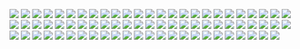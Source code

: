 ![](https://raw.githubusercontent.com/chengpengzhao/emoji/master/ok.png)
![](https://raw.githubusercontent.com/chengpengzhao/emoji/master/啊.png)
![](https://raw.githubusercontent.com/chengpengzhao/emoji/master/啊哈哈.jpg)
![](https://raw.githubusercontent.com/chengpengzhao/emoji/master/哎~.jpg)
![](https://raw.githubusercontent.com/chengpengzhao/emoji/master/暗中观察.jpg)
![](https://raw.githubusercontent.com/chengpengzhao/emoji/master/鄙视.png)
![](https://raw.githubusercontent.com/chengpengzhao/emoji/master/别看，丢人！.jpg)
![](https://raw.githubusercontent.com/chengpengzhao/emoji/master/不高兴.png)
![](https://raw.githubusercontent.com/chengpengzhao/emoji/master/吃鱼.gif)
![](https://raw.githubusercontent.com/chengpengzhao/emoji/master/大拇指.png)
![](https://raw.githubusercontent.com/chengpengzhao/emoji/master/灯泡.png)
![](https://raw.githubusercontent.com/chengpengzhao/emoji/master/发个滑稽.jpg)
![](https://raw.githubusercontent.com/chengpengzhao/emoji/master/高兴.jpg)
![](https://raw.githubusercontent.com/chengpengzhao/emoji/master/乖.png)
![](https://raw.githubusercontent.com/chengpengzhao/emoji/master/哈哈.png)
![](https://raw.githubusercontent.com/chengpengzhao/emoji/master/哈哈手势.png)
![](https://raw.githubusercontent.com/chengpengzhao/emoji/master/还是喝酒.jpg)
![](https://raw.githubusercontent.com/chengpengzhao/emoji/master/还是算了.jpg)
![](https://raw.githubusercontent.com/chengpengzhao/emoji/master/汗.png)
![](https://raw.githubusercontent.com/chengpengzhao/emoji/master/呵呵.png)
![](https://raw.githubusercontent.com/chengpengzhao/emoji/master/喝嘤料.jpg)
![](https://raw.githubusercontent.com/chengpengzhao/emoji/master/黑线.png)
![](https://raw.githubusercontent.com/chengpengzhao/emoji/master/滑稽.png)
![](https://raw.githubusercontent.com/chengpengzhao/emoji/master/滑稽摇摆.gif)
![](https://raw.githubusercontent.com/chengpengzhao/emoji/master/稽之舞.gif)
![](https://raw.githubusercontent.com/chengpengzhao/emoji/master/紧张.jpg)
![](https://raw.githubusercontent.com/chengpengzhao/emoji/master/惊讶.jpg)
![](https://raw.githubusercontent.com/chengpengzhao/emoji/master/绝望.jpg)
![](https://raw.githubusercontent.com/chengpengzhao/emoji/master/咖啡.png)
![](https://raw.githubusercontent.com/chengpengzhao/emoji/master/开心.png)
![](https://raw.githubusercontent.com/chengpengzhao/emoji/master/可这和我的帅有什么关系.jpg)
![](https://raw.githubusercontent.com/chengpengzhao/emoji/master/酷.png)
![](https://raw.githubusercontent.com/chengpengzhao/emoji/master/狂汗.png)
![](https://raw.githubusercontent.com/chengpengzhao/emoji/master/老哥，稳.jpg)
![](https://raw.githubusercontent.com/chengpengzhao/emoji/master/泪.png)
![](https://raw.githubusercontent.com/chengpengzhao/emoji/master/冷.png)
![](https://raw.githubusercontent.com/chengpengzhao/emoji/master/怒.png)
![](https://raw.githubusercontent.com/chengpengzhao/emoji/master/喷.png)
![](https://raw.githubusercontent.com/chengpengzhao/emoji/master/气稽败坏.jpg)
![](https://raw.githubusercontent.com/chengpengzhao/emoji/master/钱.png)
![](https://raw.githubusercontent.com/chengpengzhao/emoji/master/钱币.png)
![](https://raw.githubusercontent.com/chengpengzhao/emoji/master/蠕动.gif)
![](https://raw.githubusercontent.com/chengpengzhao/emoji/master/弱.png)
![](https://raw.githubusercontent.com/chengpengzhao/emoji/master/瑟瑟发抖.jpg)
![](https://raw.githubusercontent.com/chengpengzhao/emoji/master/生日蛋糕.png)
![](https://raw.githubusercontent.com/chengpengzhao/emoji/master/睡觉.png)
![](https://raw.githubusercontent.com/chengpengzhao/emoji/master/随稽应变.jpg)
![](https://raw.githubusercontent.com/chengpengzhao/emoji/master/太开心.png)
![](https://raw.githubusercontent.com/chengpengzhao/emoji/master/太阳.png)
![](https://raw.githubusercontent.com/chengpengzhao/emoji/master/头皮发麻.jpg)
![](https://raw.githubusercontent.com/chengpengzhao/emoji/master/突然滑稽.jpg)
![](https://raw.githubusercontent.com/chengpengzhao/emoji/master/吐.png)
![](https://raw.githubusercontent.com/chengpengzhao/emoji/master/吐舌.png)
![](https://raw.githubusercontent.com/chengpengzhao/emoji/master/微笑默叹以为妙绝.png)
![](https://raw.githubusercontent.com/chengpengzhao/emoji/master/委屈.jpg)
![](https://raw.githubusercontent.com/chengpengzhao/emoji/master/委屈.png)
![](https://raw.githubusercontent.com/chengpengzhao/emoji/master/无法接受.jpg)
![](https://raw.githubusercontent.com/chengpengzhao/emoji/master/无话可说.jpg)
![](https://raw.githubusercontent.com/chengpengzhao/emoji/master/相视一笑.jpg)
![](https://raw.githubusercontent.com/chengpengzhao/emoji/master/笑死.gif)
![](https://raw.githubusercontent.com/chengpengzhao/emoji/master/笑眼.png)
![](https://raw.githubusercontent.com/chengpengzhao/emoji/master/耶手势.png)
![](https://raw.githubusercontent.com/chengpengzhao/emoji/master/一时语塞.jpg)
![](https://raw.githubusercontent.com/chengpengzhao/emoji/master/咦.png)
![](https://raw.githubusercontent.com/chengpengzhao/emoji/master/疑问.png)
![](https://raw.githubusercontent.com/chengpengzhao/emoji/master/阴险.png)
![](https://raw.githubusercontent.com/chengpengzhao/emoji/master/月亮.png)
![](https://raw.githubusercontent.com/chengpengzhao/emoji/master/跃跃欲试_2.jpg)
![](https://raw.githubusercontent.com/chengpengzhao/emoji/master/跃跃欲试？.gif)
![](https://raw.githubusercontent.com/chengpengzhao/emoji/master/跃跃欲试.jpg)
![](https://raw.githubusercontent.com/chengpengzhao/emoji/master/真棒.png)
![](https://raw.githubusercontent.com/chengpengzhao/emoji/master/自闭了.jpg)
![](https://raw.githubusercontent.com/chengpengzhao/emoji/master/坐地_2.jpg)
![](https://raw.githubusercontent.com/chengpengzhao/emoji/master/坐地.jpg)
